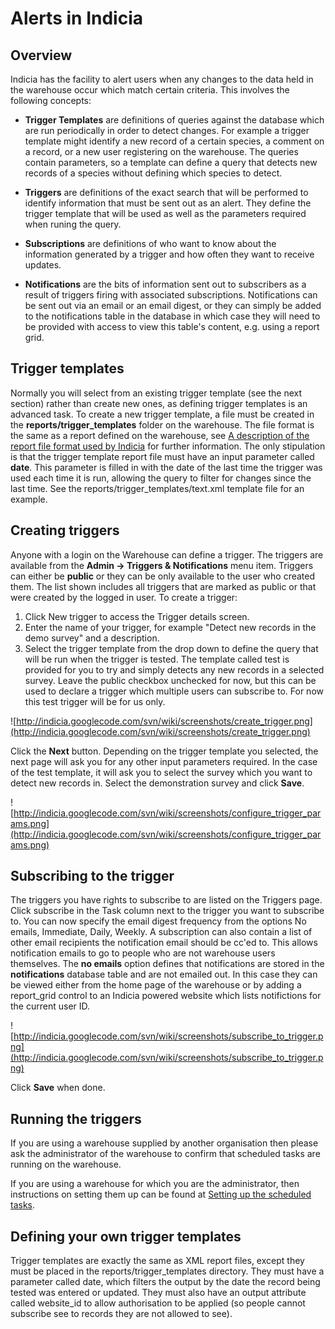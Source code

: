 # Alerts in Indicia #

## Overview ##

Indicia has the facility to alert users when any changes to the data held in the warehouse occur which match certain criteria. This involves the following concepts:

  * **Trigger Templates** are definitions of queries against the database  which are run periodically in order to detect changes. For example a trigger template might identify a new record of a certain species, a comment on a record, or a new user registering on the warehouse. The queries contain parameters, so a template can define a query that detects new records of a species without defining which species to detect.

  * **Triggers** are definitions of the exact search that will be performed to identify information that must be sent out as an alert. They define the trigger template that will be used as well as the parameters required when runing the query.

  * **Subscriptions** are definitions of who want to know about the information generated by a trigger and how often they want to receive updates.

  * **Notifications** are the bits of information sent out to subscribers as a result of triggers firing with associated subscriptions. Notifications can be sent out via an email or an email digest, or they can simply be added to the notifications table in the database in which case they will need to be provided with access to view this table's content, e.g. using a report grid.

## Trigger templates ##

Normally you will select from an existing trigger template (see the next section) rather than create new ones, as defining trigger templates is an advanced task. To create a new trigger template, a file must be created in the **reports/trigger\_templates** folder on the warehouse. The file format is the same as a report defined on the warehouse, see [A description of the report file format used by Indicia](Reporting.md) for further information. The only stipulation is that the trigger template report file must have an input parameter called **date**. This parameter is filled in with the date of the last time the trigger was used each time it is run, allowing the query to filter for changes since the last time. See the reports/trigger\_templates/text.xml template file for an example.

## Creating triggers ##

Anyone with a login on the Warehouse can define a trigger. The triggers are available from the **Admin -> Triggers & Notifications** menu item. Triggers can either be **public** or they can be only available to the user who created them. The list shown includes all triggers that are marked as public or that were created by the logged in user. To create a trigger:

  1. Click New trigger to access the Trigger details screen.
  1. Enter the name of your trigger, for example "Detect new records in the demo survey" and a description.
  1. Select the trigger template from the drop down to define the query that will be run when the trigger is tested. The template called test is provided for you to try and simply detects any new records in a selected survey. Leave the public checkbox unchecked for now, but this can be used to declare a trigger which multiple users can subscribe to. For now this test trigger will be for us only.

![http://indicia.googlecode.com/svn/wiki/screenshots/create_trigger.png](http://indicia.googlecode.com/svn/wiki/screenshots/create_trigger.png)

Click the **Next** button. Depending on the trigger template you selected, the next page will ask you for any other input parameters required. In the case of the test template, it will ask you to select the survey which you want to detect new records in. Select the demonstration survey and click **Save**.

![http://indicia.googlecode.com/svn/wiki/screenshots/configure_trigger_params.png](http://indicia.googlecode.com/svn/wiki/screenshots/configure_trigger_params.png)

## Subscribing to the trigger ##

The triggers you have rights to subscribe to are listed on the Triggers page. Click subscribe in the Task column next to the trigger you want to subscribe to. You can now specify the email digest frequency from the options No emails, Immediate, Daily, Weekly. A subscription can also contain a list of other email recipients the notification email should be cc'ed to. This allows notification emails to go to people who are not warehouse users themselves. The **no emails** option defines that notifications are stored in the **notifications** database table and are not emailed out. In this case they can be viewed either from the home page of the warehouse or by adding a report\_grid control to an Indicia powered website which lists notifictions for the current user ID.

![http://indicia.googlecode.com/svn/wiki/screenshots/subscribe_to_trigger.png](http://indicia.googlecode.com/svn/wiki/screenshots/subscribe_to_trigger.png)

Click **Save** when done.

## Running the triggers ##

If you are using a warehouse supplied by another organisation then please ask the administrator of the warehouse to confirm that scheduled tasks are running on the warehouse.

If you are using a warehouse for which you are the administrator, then instructions on setting them up can be found at [Setting up the scheduled tasks](ScheduledTaskSetup.md).

## Defining your own trigger templates ##

Trigger templates are exactly the same as XML report files, except they must be placed in the reports/trigger\_templates directory. They must have a parameter called date, which filters the output by the date the record being tested was entered or updated. They must also have an output attribute called website\_id to allow authorisation to be applied (so people cannot subscribe see to records they are not allowed to see).